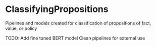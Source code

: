 # ClassifyingPropositions
Pipelines and models created for classification of propositions of fact, value, or policy

TODO: Add fine tuned BERT model
      Clean pipelines for external use
